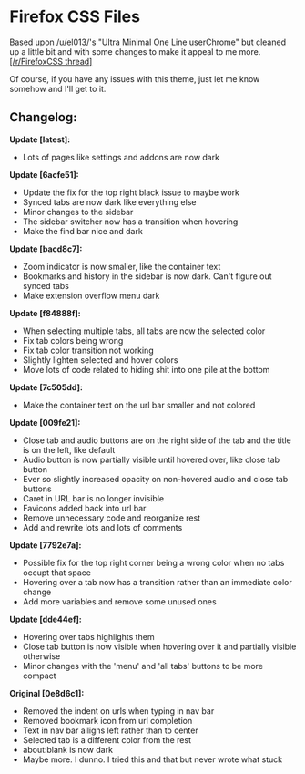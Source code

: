 # Firefox CSS Files
Based upon /u/el013/'s "Ultra Minimal One Line userChrome" but cleaned up a little bit and with some changes to make it appeal to me more. [[/r/FirefoxCSS thread]](https://www.reddit.com/r/FirefoxCSS/comments/g0o4sg/ultra_minimal_one_line_userchrome_macos_firefox/)

Of course, if you have any issues with this theme, just let me know somehow and I'll get to it.

## Changelog:
**Update [latest]:**
 * Lots of pages like settings and addons are now dark

**Update [6acfe51]:**
 * Update the fix for the top right black issue to maybe work
 * Synced tabs are now dark like everything else
 * Minor changes to the sidebar
 * The sidebar switcher now has a transition when hovering
 * Make the find bar nice and dark

**Update [bacd8c7]:**
 * Zoom indicator is now smaller, like the container text
 * Bookmarks and history in the sidebar is now dark. Can't figure out synced tabs
 * Make extension overflow menu dark

**Update [f84888f]:**
 * When selecting multiple tabs, all tabs are now the selected color
 * Fix tab colors being wrong
 * Fix tab color transition not working
 * Slightly lighten selected and hover colors
 * Move lots of code related to hiding shit into one pile at the bottom

**Update [7c505dd]:**
 * Make the container text on the url bar smaller and not colored

**Update [009fe21]:**
 * Close tab and audio buttons are on the right side of the tab and the title is on the left, like default
 * Audio button is now partially visible until hovered over, like close tab button
 * Ever so slightly increased opacity on non-hovered audio and close tab buttons
 * Caret in URL bar is no longer invisible
 * Favicons added back into url bar
 * Remove unnecessary code and reorganize rest
 * Add and rewrite lots and lots of comments

**Update [7792e7a]:**
 * Possible fix for the top right corner being a wrong color when no tabs occupt that space
 * Hovering over a tab now has a transition rather than an immediate color change
 * Add more variables and remove some unused ones

**Update [dde44ef]:**
 * Hovering over tabs highlights them
 * Close tab button is now visible when hovering over it and partially visible otherwise
 * Minor changes with the 'menu' and 'all tabs' buttons to be more compact

**Original [0e8d6c1]:**
 * Removed the indent on urls when typing in nav bar
 * Removed bookmark icon from url completion
 * Text in nav bar alligns left rather than to center
 * Selected tab is a different color from the rest
 * about:blank is now dark
 * Maybe more. I dunno. I tried this and that but never wrote what stuck
